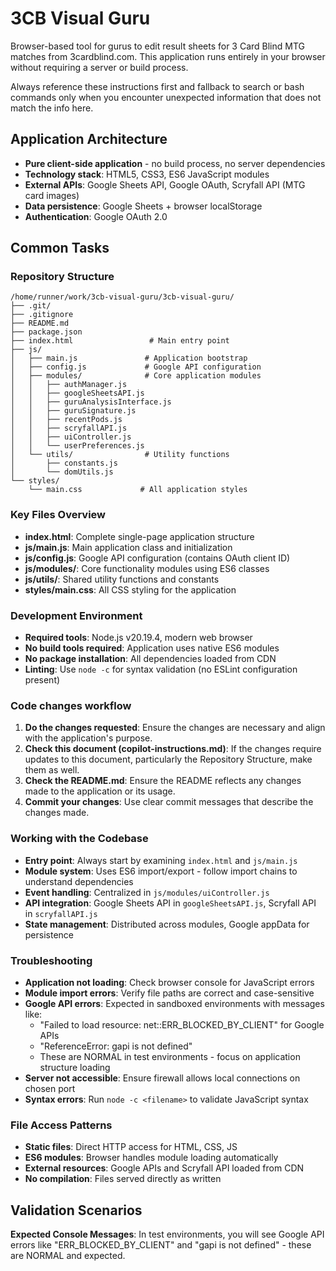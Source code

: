 # 3CB Visual Guru
Browser-based tool for gurus to edit result sheets for 3 Card Blind MTG matches from 3cardblind.com. This application runs entirely in your browser without requiring a server or build process.

Always reference these instructions first and fallback to search or bash commands only when you encounter unexpected information that does not match the info here.

## Application Architecture
- **Pure client-side application** - no build process, no server dependencies
- **Technology stack**: HTML5, CSS3, ES6 JavaScript modules
- **External APIs**: Google Sheets API, Google OAuth, Scryfall API (MTG card images)
- **Data persistence**: Google Sheets + browser localStorage
- **Authentication**: Google OAuth 2.0

## Common Tasks

### Repository Structure
```
/home/runner/work/3cb-visual-guru/3cb-visual-guru/
├── .git/
├── .gitignore
├── README.md
├── package.json
├── index.html                 # Main entry point
├── js/
│   ├── main.js               # Application bootstrap
│   ├── config.js             # Google API configuration
│   ├── modules/              # Core application modules
│   │   ├── authManager.js
│   │   ├── googleSheetsAPI.js
│   │   ├── guruAnalysisInterface.js
│   │   ├── guruSignature.js
│   │   ├── recentPods.js
│   │   ├── scryfallAPI.js
│   │   ├── uiController.js
│   │   └── userPreferences.js
│   └── utils/                # Utility functions
│       ├── constants.js
│       └── domUtils.js
└── styles/
    └── main.css             # All application styles
```

### Key Files Overview
- **index.html**: Complete single-page application structure
- **js/main.js**: Main application class and initialization
- **js/config.js**: Google API configuration (contains OAuth client ID)
- **js/modules/**: Core functionality modules using ES6 classes
- **js/utils/**: Shared utility functions and constants
- **styles/main.css**: All CSS styling for the application

### Development Environment
- **Required tools**: Node.js v20.19.4, modern web browser
- **No build tools required**: Application uses native ES6 modules
- **No package installation**: All dependencies loaded from CDN
- **Linting**: Use `node -c` for syntax validation (no ESLint configuration present)

### Code changes workflow
1. **Do the changes requested**: Ensure the changes are necessary and align with the application's purpose.
2. **Check this document (copilot-instructions.md)**: If the changes require updates to this document, particularly the Repository Structure, make them as well.
3. **Check the README.md**: Ensure the README reflects any changes made to the application or its usage.
4. **Commit your changes**: Use clear commit messages that describe the changes made.

### Working with the Codebase
- **Entry point**: Always start by examining `index.html` and `js/main.js`
- **Module system**: Uses ES6 import/export - follow import chains to understand dependencies
- **Event handling**: Centralized in `js/modules/uiController.js`
- **API integration**: Google Sheets API in `googleSheetsAPI.js`, Scryfall API in `scryfallAPI.js`
- **State management**: Distributed across modules, Google appData for persistence

### Troubleshooting
- **Application not loading**: Check browser console for JavaScript errors
- **Module import errors**: Verify file paths are correct and case-sensitive
- **Google API errors**: Expected in sandboxed environments with messages like:
  - "Failed to load resource: net::ERR_BLOCKED_BY_CLIENT" for Google APIs
  - "ReferenceError: gapi is not defined"
  - These are NORMAL in test environments - focus on application structure loading
- **Server not accessible**: Ensure firewall allows local connections on chosen port
- **Syntax errors**: Run `node -c <filename>` to validate JavaScript syntax

### File Access Patterns
- **Static files**: Direct HTTP access for HTML, CSS, JS
- **ES6 modules**: Browser handles module loading automatically
- **External resources**: Google APIs and Scryfall API loaded from CDN
- **No compilation**: Files served directly as written

## Validation Scenarios

**Expected Console Messages**: In test environments, you will see Google API errors like "ERR_BLOCKED_BY_CLIENT" and "gapi is not defined" - these are NORMAL and expected.